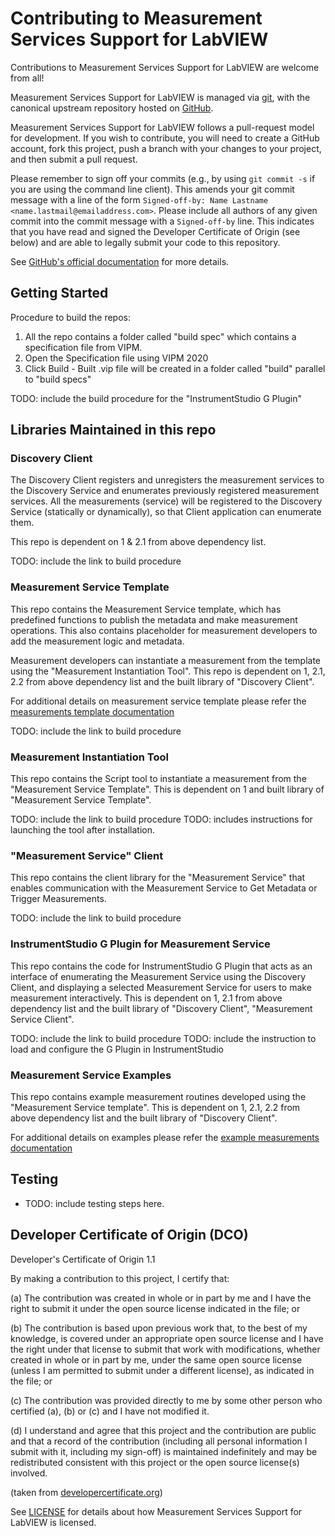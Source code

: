 # Contributing to Measurement Services Support for LabVIEW

Contributions to Measurement Services Support for LabVIEW are welcome from all!

Measurement Services Support for LabVIEW is managed via [git](https://git-scm.com), with the canonical upstream
repository hosted on [GitHub](https://github.com/ni/measurement-services-labview/).

Measurement Services Support for LabVIEW follows a pull-request model for development.  If you wish to
contribute, you will need to create a GitHub account, fork this project, push a
branch with your changes to your project, and then submit a pull request.

Please remember to sign off your commits (e.g., by using `git commit -s` if you
are using the command line client). This amends your git commit message with a line
of the form `Signed-off-by: Name Lastname <name.lastmail@emailaddress.com>`. Please
include all authors of any given commit into the commit message with a
`Signed-off-by` line. This indicates that you have read and signed the Developer
Certificate of Origin (see below) and are able to legally submit your code to
this repository.

See [GitHub's official documentation](https://help.github.com/articles/using-pull-requests/) for more details.

## Getting Started

Procedure to build the repos:

1. All the repo contains a folder called "build spec" which contains a specification file from VIPM.
2. Open the Specification file using VIPM 2020
3. Click Build - Built .vip file will be created in a folder called "build" parallel to "build specs"

TODO: include the build procedure for the "InstrumentStudio G Plugin"

## Libraries Maintained in this repo

### Discovery Client

The Discovery Client registers and unregisters the measurement services to the Discovery Service and enumerates previously registered measurement services. All the measurements (service) will be registered to the Discovery Service (statically or dynamically), so that Client application can enumerate them.

This repo is dependent on 1 & 2.1 from above dependency list.

TODO: include the link to build procedure

### Measurement Service Template

This repo contains the Measurement Service template, which has predefined functions to publish the metadata and make measurement operations. This also contains placeholder for measurement developers to add the measurement logic and metadata.

Measurement developers can instantiate a measurement from the template using the "Measurement Instantiation Tool". This repo is dependent on 1, 2.1, 2.2 from above dependency list and the built library of "Discovery Client".

For additional details on measurement service template please refer the [measurements template documentation](source/Measurement%20Service%20Template_lv/README.md)

TODO: include the link to build procedure

### Measurement Instantiation Tool

This repo contains the Script tool to instantiate a measurement from the "Measurement Service Template". This is dependent on 1 and built library of "Measurement Service Template".

TODO: include the link to build procedure
TODO: includes instructions for launching the tool after installation.

### "Measurement Service" Client

This repo contains the client library for the "Measurement Service" that enables communication with the Measurement Service to Get Metadata or Trigger Measurements.

TODO: include the link to build procedure

### InstrumentStudio G Plugin for Measurement Service

This repo contains the code for InstrumentStudio G Plugin that acts as an interface of enumerating the Measurement Service using the Discovery Client, and displaying a selected Measurement Service for users to make measurement interactively. This is dependent on 1, 2.1 from above dependency list and the built library of "Discovery Client", "Measurement Service Client".

TODO: include the link to build procedure
TODO: include the instruction to load and configure the G Plugin in InstrumentStudio

### Measurement Service Examples

This repo contains example measurement routines developed using the "Measurement Service template". This is dependent on 1, 2.1, 2.2 from above dependency list and the built library of "Discovery Client".

For additional details on examples please refer the [example measurements documentation](source/Example%20Measurements/README.md)

## Testing

- TODO: include testing steps here.

## Developer Certificate of Origin (DCO)

   Developer's Certificate of Origin 1.1

   By making a contribution to this project, I certify that:

   (a) The contribution was created in whole or in part by me and I
       have the right to submit it under the open source license
       indicated in the file; or

   (b) The contribution is based upon previous work that, to the best
       of my knowledge, is covered under an appropriate open source
       license and I have the right under that license to submit that
       work with modifications, whether created in whole or in part
       by me, under the same open source license (unless I am
       permitted to submit under a different license), as indicated
       in the file; or

   (c) The contribution was provided directly to me by some other
       person who certified (a), (b) or (c) and I have not modified
       it.

   (d) I understand and agree that this project and the contribution
       are public and that a record of the contribution (including all
       personal information I submit with it, including my sign-off) is
       maintained indefinitely and may be redistributed consistent with
       this project or the open source license(s) involved.

(taken from [developercertificate.org](https://developercertificate.org/))

See [LICENSE](https://github.com/ni/measurement-services-labview/blob/master/LICENSE)
for details about how Measurement Services Support for LabVIEW is licensed.
